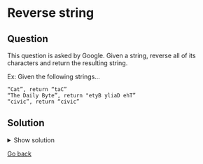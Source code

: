 # Reverse string

## Question

This question is asked by Google. Given a string, reverse all of its characters and return the resulting string.

Ex: Given the following strings...

```
“Cat”, return “taC”
“The Daily Byte”, return "etyB yliaD ehT”
“civic”, return “civic”
```

## Solution

<details>
  <summary>Show solution</summary>

```python
def reverse_string(text: str):
    return text[::-1]
```

</details>

[Go back](../..)
